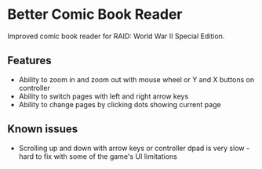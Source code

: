 # Better Comic Book Reader

Improved comic book reader for RAID: World War II Special Edition.

## Features
* Ability to zoom in and zoom out with mouse wheel or Y and X buttons on controller
* Ability to switch pages with left and right arrow keys
* Ability to change pages by clicking dots showing current page

## Known issues

* Scrolling up and down with arrow keys or controller dpad is very slow - hard to fix with some of the game's UI limitations
